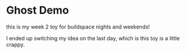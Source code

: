 # Ghost Demo

this is my week 2 toy for buildspace nights and weekends!

I ended up switching my idea on the last day, which is this toy is a little crappy.
